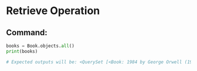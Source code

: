# Retrieve Operation

## Command:
```python
books = Book.objects.all()
print(books)

# Expected outputs will be: <QuerySet [<Book: 1984 by George Orwell (1949)>]>